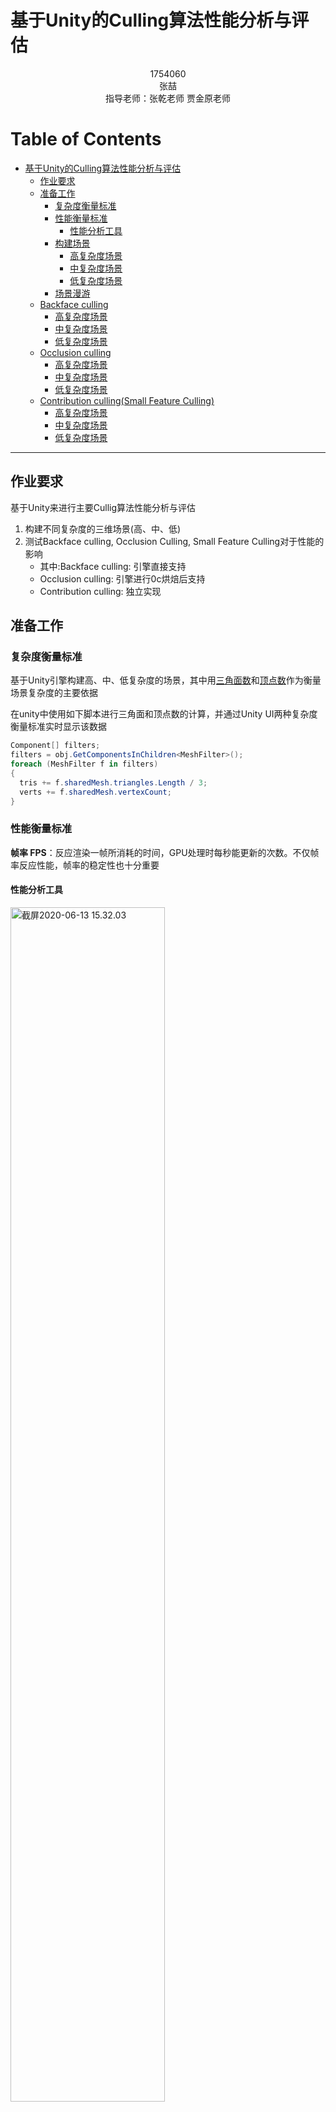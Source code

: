 #  基于Unity的Culling算法性能分析与评估

<div align="center">1754060</div>

<div align="center">张喆</div>

<div align="center">指导老师：张乾老师 贾金原老师</div>



Table of Contents
=================

   * [基于Unity的Culling算法性能分析与评估](#基于unity的culling算法性能分析与评估)
      * [作业要求](#作业要求)
      * [准备工作](#准备工作)
         * [复杂度衡量标准](#复杂度衡量标准)
         * [性能衡量标准](#性能衡量标准)
            * [性能分析工具](#性能分析工具)
         * [构建场景](#构建场景)
            * [高复杂度场景](#高复杂度场景)
            * [中复杂度场景](#中复杂度场景)
            * [低复杂度场景](#低复杂度场景)
         * [场景漫游](#场景漫游)
      * [Backface culling](#backface-culling)
         * [高复杂度场景](#高复杂度场景-1)
         * [中复杂度场景](#中复杂度场景-1)
         * [低复杂度场景](#低复杂度场景-1)
      * [Occlusion culling](#occlusion-culling)
         * [高复杂度场景](#高复杂度场景-2)
         * [中复杂度场景](#中复杂度场景-2)
         * [低复杂度场景](#低复杂度场景-2)
      * [Contribution culling(Small Feature Culling)](#contribution-cullingsmall-feature-culling)
         * [高复杂度场景](#高复杂度场景-3)
         * [中复杂度场景](#中复杂度场景-3)
         * [低复杂度场景](#低复杂度场景-3)

------

## 作业要求

基于Unity来进行主要Cullig算法性能分析与评估

1. 构建不同复杂度的三维场景(高、中、低)
2. 测试Backface culling, Occlusion Culling, Small Feature Culling对于性能的影响
   - 其中:Backface culling: 引擎直接支持
   - Occlusion culling: 引擎进行0c烘焙后支持
   - Contribution culling: 独立实现



## 准备工作

### 复杂度衡量标准

基于Unity引擎构建高、中、低复杂度的场景，其中用<u>三角面数</u>和<u>顶点数</u>作为衡量场景复杂度的主要依据

在unity中使用如下脚本进行三角面和顶点数的计算，并通过Unity UI两种复杂度衡量标准实时显示该数据

```c#
Component[] filters;
filters = obj.GetComponentsInChildren<MeshFilter>();
foreach (MeshFilter f in filters)
{
  tris += f.sharedMesh.triangles.Length / 3;
  verts += f.sharedMesh.vertexCount;
}
```



### 性能衡量标准

**帧率 FPS**：反应渲染一帧所消耗的时间，GPU处理时每秒能更新的次数。不仅帧率反应性能，帧率的稳定性也十分重要

#### 性能分析工具

<img src="https://tva1.sinaimg.cn/large/007S8ZIlly1gfr3srkgp1j30wj0u0k4g.jpg" alt="截屏2020-06-13 15.32.03" width="70%;" />

使用Unity Profiler进行分析，主要包括如下方面

- CPU

  - Total: 当前任务的时间消耗占当前帧CPU消耗时间的比例
  - Self: 任务自身时间消耗占当前CPU消耗的时间比例
  - Calls: 当前任务在当前帧内被调用的次数
  - GC Alloc: 当前任务在当前帧进行过内存回收和分配的次数
  - Time ms: 当前任务在当前帧内的耗时总时间
  - Self ms: 当前任务自身时间消耗

  <img src="https://tva1.sinaimg.cn/large/007S8ZIlly1gfr3sxhu01j313k0ggmzt.jpg" alt="image-20200613154026033" width="70%;" />

- GPU

- 渲染

- 内存 

- ...

项目运行时，每个profilers会随着运行时间显示数据，有些性能问题是持续性的，有些仅出现在某一帧，还有些性能问题可能会随着时间推移而逐渐显现出来



### 构建场景

根据复杂度衡量标准构建高、中、低三种不同复杂度的三维场景（受限于笔记本性能原因，三个三维场景如下）

#### 高复杂度场景

通过城市场景构建高复杂度场景，场景中主要由大量高精度建筑物等构成

- 三角面数：150w
- 顶点数：100w

<img src="https://tva1.sinaimg.cn/large/007S8ZIlly1gfr3t0f1jnj31ak0qwqv5.jpg" alt="image-20200611124323839" width="90%;" />

#### 中复杂度场景

通过地形 + 高精度树进行中复杂度场景构建，其中地形并不参与unity中gameobject的三角面计算，可以通过树的数量动态的进行复杂度的调整

- 三角面数：10w
- 顶点数：10w

<img src="https://tva1.sinaimg.cn/large/007S8ZIlly1gfr3t4g6h8j31ao0qq7wi.jpg" alt="image-20200611125520318" width="90%;" />

#### 低复杂度场景

通过low poly形式的卡通风格场景进行模拟，由于场景中的gameobject大都采用low poly方式构建，因此场景的总顶点数是三角面片的两倍

- 三角面数：2w
- 顶点数：4w

<img src="https://tva1.sinaimg.cn/large/007S8ZIlly1gfr3t7syr8j31ao0pa7oz.jpg" alt="image-20200611134105442" width="90%;" />



### 场景漫游

对camera添加脚本进行场景漫游，在后续的Culling的操作中通过场景漫游的方式进行动态观察

```c#
public float moving_factor = 100.0f;
public float rotate_factor = 15.0f;

void Update()
{
  if (Input.GetKey(KeyCode.W))
  {
    this.transform.Translate(0.0f, 0.0f, Time.deltaTime * 1.0f * moving_factor, Space.Self);
  }
  if (Input.GetKey(KeyCode.D))
  {
    transform.Rotate(0.0f, Time.deltaTime * 1.0f * rotate_factor, 0.0f);
  }
	// ...
}
```



------

## Backface culling

移除没有面对这镜头的三角形，**只考虑三角形与摄像机的相对位置而不依赖与摄像机朝向**。依靠三角形顶点顺序直接判断法向量方向（左手法则）。只需要将物体的normal与相机的朝向进行一个计算，即可以得到是否为backface，也就是是否需要裁剪

在unity中默认就是背面剔除，例如一个平面，添加了标准材质后他只有正面是可以看到的，背面是观察不到的；对于立方体来说，立方体的每个面都是有正面和背面的，而背面是无法观察到的。

Culling操作是位于渲染管线中的光栅化阶段，在顶点着色器之后，片元着色器之前，这样是为了提高渲染性能，避免做一些无用片元的渲染计算。例如一个立方体，在unity中最多只能看到三个面。开启了背面裁剪后其他面在背对摄像机时它对于摄像机来说就是一个背面，导致其他三个面被裁减掉。

对于一个物体而言，背面剔除会剔除掉几乎所有不需要渲染的面片，而不需要用到深度测试；深度测试多用于物体之间，保证各个物体间正确的排列顺序，而背面剔除用于剔除自身背面。

<img src="https://tva1.sinaimg.cn/large/007S8ZIlly1gfr3tbystcj311a0kytgn.jpg" alt="image-20200613210530968" width="50%;" />

由于unity默认即为Backface culling，这里做一个简单的Frontface culling作为学习演示

```shder
Shader "Custom/NewSurfaceShader"
{
    Properties
    {
        _Color ("Color", Color) = (34,45,1,1)
        _MainTex ("Albedo (RGB)", 2D) = "white" {}
        _Glossiness ("Smoothness", Range(0,1)) = 0.5
        _Metallic ("Metallic", Range(0,1)) = 0.0
    }
    SubShader
    {
        Cull Front
        Tags { "RenderType"="Opaque" }
        LOD 200

        CGPROGRAM
        // Physically based Standard lighting model, and enable shadows on all light types
        #pragma surface surf Standard fullforwardshadows

        // Use shader model 3.0 target, to get nicer looking lighting
        #pragma target 3.0

        sampler2D _MainTex;

        struct Input
        {
            float2 uv_MainTex;
        };

        half _Glossiness;
        half _Metallic;
        fixed4 _Color;

        // Add instancing support for this shader. You need to check 'Enable Instancing' on materials that use the shader.
        // See https://docs.unity3d.com/Manual/GPUInstancing.html for more information about instancing.
        // #pragma instancing_options assumeuniformscaling
        UNITY_INSTANCING_BUFFER_START(Props)
            // put more per-instance properties here
        UNITY_INSTANCING_BUFFER_END(Props)

        void surf (Input IN, inout SurfaceOutputStandard o)
        {
            // Albedo comes from a texture tinted by color
            fixed4 c = tex2D (_MainTex, IN.uv_MainTex) * _Color;
            o.Albedo = c.rgb;
            // Metallic and smoothness come from slider variables
            o.Metallic = _Metallic;
            o.Smoothness = _Glossiness;
            o.Alpha = c.a;
        }
        ENDCG
    }
    FallBack "Diffuse"
}

```

<img src="https://tva1.sinaimg.cn/large/007S8ZIlly1gfr3tf7xryj31ak0qwn3p.jpg" alt="image-20200613162726750" width=" 50%;" />



### 高复杂度场景

可以看到由于场景非常庞大，大多数时间都是60FPS一下，甚至每隔一段时间会掉到30FPS之下

<img src="https://tva1.sinaimg.cn/large/007S8ZIlly1gfr3ti6ygsj30xb0u0kfj.jpg" alt="image-20200613214005010" width="70%;" />

### 中复杂度场景

有近一半的时间维持在60FPS之下，甚至有部分时间持续维持在很低的FPS水平

<img src="https://tva1.sinaimg.cn/large/007S8ZIlly1gfr3tlsu0ej30xe0u07wh.jpg" alt="image-20200613214622532" width="70%;" />

### 低复杂度场景

由于CPU中VSync和Physics的同时消耗，导致低复杂度场景的FPS也维持在较低水平，大约一半的情况智能达到30FPS，有时更差

<img src="https://tva1.sinaimg.cn/large/007S8ZIlly1gfr3tp8jrmj30vb0u0k8f.jpg" alt="image-20200613182715442" width=" 70%;" />



------

## Occlusion culling

当一个物体被其他物体遮挡而不在摄像机的可视范围内时对其进行渲染

1. 设置遮挡静态 Occluder Static / Occludee Static，并且将子物体同样设置为遮挡静态

   <img src="https://tva1.sinaimg.cn/large/007S8ZIlly1gfr3trnp6dj30ls0bejxk.jpg" alt="image-20200613182942375" width="50%;" />

2. 烘焙遮挡提出 Window -> Rendering -> Occlusion Culling

   - Smallest Occluder: 最小遮挡物的尺寸，当遮挡物的长度或宽度大于设定值时，该物体才能够遮挡住后面的物体
   - Smallest Hole: 最小孔的尺寸，当穿过物体内部的孔或者多个物体堆叠形成的孔大于设定的值时，遮挡剔除烘焙将忽略孔的存在
   - Baceface Threshold: 设置背面已处于之，用于优化场景

   <img src="https://tva1.sinaimg.cn/large/007S8ZIlly1gfr3u53q0qj30mg0n4x2e.jpg" alt="image-20200613183133083" width=" 33%;" /><img src="https://tva1.sinaimg.cn/large/007S8ZIlly1gfr3tw1nhxj30ly19ymzg.jpg" alt="image-20200613183159465" width=" 33%;" />

3. 选择遮挡剔除窗口的Visualizator，就可以观察到效果了

   <img src="https://tva1.sinaimg.cn/large/007S8ZIlly1gfr3ua8eisj30ma0qyhap.jpg" alt="image-20200613183529745" width="50%;" /><img src="https://tva1.sinaimg.cn/large/007S8ZIlly1gfr3ugr02cj310u0qkb29.jpg" alt="image-20200613183748721" width=" 70%;" /><img src="https://tva1.sinaimg.cn/large/007S8ZIlly1gfr3ul3iafj31240qoe81.jpg" alt="image-20200613183853174" width="70%;" />



> 由于并非在同一时间进行测算，电脑当时的负载可能不尽相同，因此数据只具有相对意义

### 高复杂度场景

相较于只有Backface culling的情况，大都数时间都能维持在60FPS之上，只有少部分在30～60之间，极少数位于30FPS之下

<img src="https://tva1.sinaimg.cn/large/007S8ZIlly1gfr3uoeygvj31de0sckhb.jpg" alt="截屏2020-06-13 21.29.36" width="70%;" />

### 中复杂度场景

相较于只有Backface culling的情况，可以看到60FPS以上的比重很大，这说明culling对性能的提升比较明显

<img src="https://tva1.sinaimg.cn/large/007S8ZIlly1gfr3usndutj31aq0r8x6p.jpg" alt="image-20200613200756528" width="70%;" />

<img src="https://tva1.sinaimg.cn/large/007S8ZIlly1gfr3uxpiquj30vj0u07wh.jpg" alt="image-20200613214432328" width="70%;" />

### 低复杂度场景

相较于只有Backface culling的情况，有更少的时候处于60FPS之下，更少的处于30FPS之下

> 这里有部分电脑当前CPU利用率影响的问题，无法做到绝对的控制变量

<img src="https://tva1.sinaimg.cn/large/007S8ZIlly1gfr3v1vr50j31ag0qwu06.jpg" alt="image-20200613201019551" width="70%;" />

<img src="https://tva1.sinaimg.cn/large/007S8ZIlly1gfr3v59nyaj30ut0u01bh.jpg" alt="image-20200613201046010" width="70%;" />

------

## Contribution culling(Small Feature Culling)

非常小的物体并且距离相机非常远，在近平面进行投影，由于它的体积非常小，投影之后的像素点也是非常小的，如果对画面不是非常精确，可以忽略掉这个点。

- if small details contribute little or nothing to the scene then it can be discarded

- when the viewer is in motion details can be culled, when the viewer stops the detail culling is usally disabled

- consider an object with a bounding volumn(BV), it is projected onto the projection plane

- The area of the projection is then estimated in pixels nPixels

  if nPixels < threshold value then don't draw the object



1. 新建smallfeature剔除层

   <img src="https://tva1.sinaimg.cn/large/007S8ZIlly1gfr3vb7kjwj315a0r6gpx.jpg" alt="image-20200613215723776" width="50%;" />

2. 设置需要剔除的小物体的Layer为刚刚设置的剔除层

   <img src="https://tva1.sinaimg.cn/large/007S8ZIlly1gfr3vf07kcj30lu0dw799.jpg" alt="image-20200613220736867" width="50%;" />

3. 控制小物体隐藏的脚本

4. 运行移动摄像机可以看到，在场景中确实存在该gameobject，但是由于超出设定的范围，并没有进行渲染，达到small feature culling 的效果

   <img src="https://tva1.sinaimg.cn/large/007S8ZIlly1gfr3vhht2wj312c0j8gp5.jpg" alt="image-20200613221008359" width="50%;" />

### 高复杂度场景

可以看到main包含绝大多数的高楼（主要的feature）

<img src="https://tva1.sinaimg.cn/large/007S8ZIlly1gfr3vnl88wj30te0r8qmj.jpg" alt="image-20200613222856480" width="70%;" />

而node节点包含的主要为smallfeature，例如道路上的石头等

<img src="https://tva1.sinaimg.cn/large/007S8ZIlly1gfr3vortczj30v60qgtt1.jpg" alt="image-20200613222940705" width="70%;" />

可以看到由于该场景复杂度之大，去掉一些smallfeature对性能的影响非常大，加入contribution culling之后多数时间可以达到80FPS，可以说性能对于城市这种大场景比较不错

<img src="https://tva1.sinaimg.cn/large/007S8ZIlly1gfr3vq212ij311u0u0ked.jpg" alt="image-20200613223506903" width="50%;" />

### 中复杂度场景

将所有树作为smallfeature，与之对应的是terrain，当摄像机逐渐走远可以看到响应的smallfeature也不再渲染。也可以看到后期性能有比较明显的提升，基本一致保持在60FPS之上。

> 这里特意将树设置的比较大时就认定为smallfeature方便测试

<img src="https://tva1.sinaimg.cn/large/007S8ZIlly1gfr3vw95wgj30w00u0b2a.jpg" alt="image-20200613222551812" width="70%;" />

### 低复杂度场景

将围栏、石头、草等归为small feature并设置平面

<img src="https://tva1.sinaimg.cn/large/007S8ZIlly1gfr3vzya63j30ec0b2wg6.jpg" alt="image-20200613222101729" width="33%;" />

可以看到性能有显著提升，由于该场景中gameobject本来就很少，而且复杂度较低，去掉small feature之后性能损耗更低

<img src="https://tva1.sinaimg.cn/large/007S8ZIlly1gfr3w1xdcnj311e0u07hi.jpg" alt="image-20200613230449561" width="70%;" />
